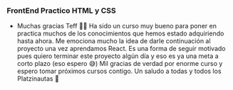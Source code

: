 ### FrontEnd Practico HTML y CSS 

- Muchas gracias Teff 💜💚
Ha sido un curso muy bueno para poner en practica muchos de los conocimientos que hemos estado adquiriendo hasta ahora. Me emociona mucho la idea de darle continuación al proyecto una vez aprendamos React. Es una forma de seguir motivado pues quiero terminar este proyecto algún día y eso es ya una meta a corto plazo (eso espero 😅)
Mil gracias de verdad por enorme curso y espero tomar próximos cursos contigo.
Un saludo a todas y todos los Platzinautas 🚀
